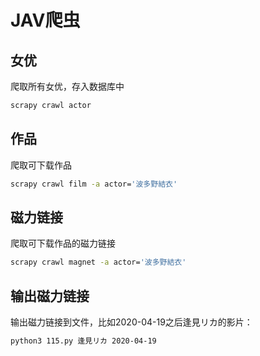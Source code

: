 # JAV爬虫

## 女优

爬取所有女优，存入数据库中

```bash
scrapy crawl actor
```

## 作品

爬取可下载作品

```bash
scrapy crawl film -a actor='波多野結衣'
```

## 磁力链接

爬取可下载作品的磁力链接

```bash
scrapy crawl magnet -a actor='波多野結衣'
```

## 输出磁力链接

输出磁力链接到文件，比如2020-04-19之后逢見リカ的影片：
```bash
python3 115.py 逢見リカ 2020-04-19
```
